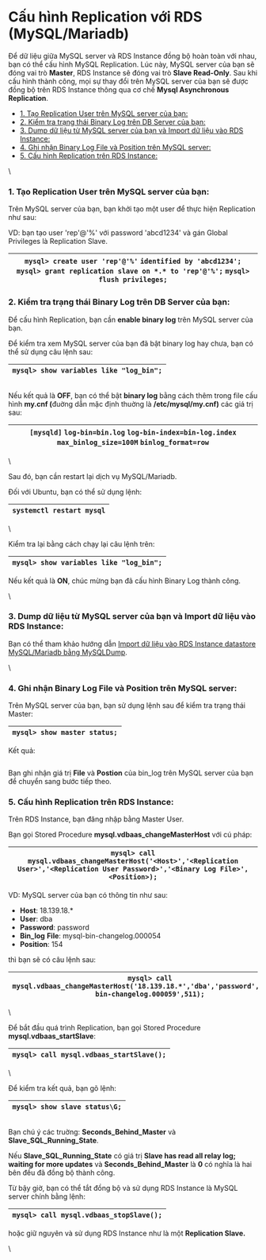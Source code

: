 # Cấu hình Replication với RDS (MySQL/Mariadb)

Để dữ liệu giữa MySQL server và RDS Instance đồng bộ hoàn toàn với nhau, bạn có thể cấu hình MySQL Replication. Lúc này, MySQL server của bạn sẽ đóng vai trò **Master**, RDS Instance sẽ đóng vai trò **Slave Read-Only**. Sau khi cấu hình thành công, mọi sự thay đổi trên MySQL server của bạn sẽ được đồng bộ trên RDS Instance thông qua cơ chế **Mysql Asynchronous Replication**.

* [1. Tạo Replication User trên MySQL server của bạn:](https://docs.vngcloud.vn/vng-cloud-document/vn/vdb/relational-database-service-rds/cau-hinh-replication-voi-rds-mysql-mariadb#cauhinhreplicationvoirds-mysql-mariadb-1.taoreplicationusertrenmysqlservercuaban)
* [2. Kiểm tra trạng thái Binary Log trên DB Server của bạn:](https://docs.vngcloud.vn/vng-cloud-document/vn/vdb/relational-database-service-rds/cau-hinh-replication-voi-rds-mysql-mariadb#cauhinhreplicationvoirds-mysql-mariadb-2.kiemtratrangthaibinarylogtrendbservercuaban)
* [3. Dump dữ liệu từ MySQL server của bạn và Import dữ liệu vào RDS Instance:](https://docs.vngcloud.vn/vng-cloud-document/vn/vdb/relational-database-service-rds/cau-hinh-replication-voi-rds-mysql-mariadb#cauhinhreplicationvoirds-mysql-mariadb-3.dumpdulieutumysqlservercuabanvaimportdulieuvaordsinstance)
* [4. Ghi nhận Binary Log File và Position trên MySQL server:](https://docs.vngcloud.vn/vng-cloud-document/vn/vdb/relational-database-service-rds/cau-hinh-replication-voi-rds-mysql-mariadb#cauhinhreplicationvoirds-mysql-mariadb-4.ghinhanbinarylogfilevapositiontrenmysqlserver)
* [5. Cấu hình Replication trên RDS Instance:](https://docs.vngcloud.vn/vng-cloud-document/vn/vdb/relational-database-service-rds/cau-hinh-replication-voi-rds-mysql-mariadb#cauhinhreplicationvoirds-mysql-mariadb-5.cauhinhreplicationtrenrdsinstance)

\


### **1. Tạo Replication User trên MySQL server của bạn:** 

Trên MySQL server của bạn, bạn khởi tạo một user để thực hiện Replication như sau:

VD: bạn tạo user 'rep'@'%' với password 'abcd1234' và gán Global Privileges là Replication Slave.

| `mysql> create user 'rep'@'%'` `identified by 'abcd1234';` `mysql> grant replication slave on *.* to 'rep'@'%';` `mysql> flush privileges;` |
| ------------------------------------------------------------------------------------------------------------------------------------------- |



### **2. Kiểm tra trạng thái Binary Log trên DB Server của bạn:** 

Để cấu hình Replication, bạn cần **enable binary log** trên MySQL server của bạn.

Để kiểm tra xem MySQL server của bạn đã bật binary log hay chưa, bạn có thể sử dụng câu lệnh sau:

| `mysql> show variables like "log_bin";` |
| --------------------------------------- |

<figure><img src="https://docs.vngcloud.vn/download/attachments/10880120/Screenshot%20from%202019-11-08%2011-15-34.png?version=3&#x26;modificationDate=1573186809000&#x26;api=v2" alt=""><figcaption></figcaption></figure>

Nếu kết quả là **OFF**, bạn có thể bật **binary log** bằng cách thêm trong file cấu hình **my.cnf (**&#x111;uờng dẫn mặc định thuờng là **/etc/mysql/my.cnf)** các giá trị sau:

| `[mysqld]` `log-bin=bin.log` `log-bin-index=bin-log.index` `max_binlog_size=100M` `binlog_format=row` |
| ----------------------------------------------------------------------------------------------------- |

\


Sau đó, bạn cần restart lại dịch vụ MySQL/Mariadb.

Đối với Ubuntu, bạn có thể sử dụng lệnh:

| `systemctl restart mysql` |
| ------------------------- |

\


Kiểm tra lại bằng cách chạy lại câu lệnh trên:

| `mysql> show variables like "log_bin";` |
| --------------------------------------- |

Nếu kết quả là **ON**, chúc mừng bạn đã cấu hình Binary Log thành công.

\


### **3. Dump dữ liệu từ MySQL server của bạn và Import dữ liệu vào RDS Instance:** 

Bạn có thể tham khảo hướng dẫn [Import dữ liệu vào RDS Instance datastore MySQL/Mariadb bằng MySQLDump](https://docs.vngcloud.vn/vng-cloud-document/vn/vdb/relational-database-service-rds/import-du-lieu-vao-rds-instance-mysql-mariadb-bang-mysqldump).

\


### **4. Ghi nhận Binary Log File và Position trên MySQL server:** 

Trên MySQL server của bạn, bạn sử dụng lệnh sau để kiểm tra trạng thái Master:

| `mysql> show master status;` |
| ---------------------------- |

Kết quả:

<figure><img src="https://docs.vngcloud.vn/download/attachments/10880120/Screenshot%20from%202019-11-08%2011-16-05.png?version=1&#x26;modificationDate=1573186810000&#x26;api=v2" alt=""><figcaption></figcaption></figure>

Bạn ghi nhận giá trị **File** và **Postion** của bin\_log trên MySQL server của bạn để chuyển sang bước tiếp theo.



### **5. Cấu hình Replication trên RDS Instance:** 

Trên RDS Instance, bạn đăng nhập bằng Master User.

Bạn gọi Stored Procedure **mysql.vdbaas\_changeMasterHost** với cú pháp:

| `mysql> call mysql.vdbaas_changeMasterHost('<Host>','<Replication User>','<Replication User Password>','<Binary Log File>',<Position>);` |
| ---------------------------------------------------------------------------------------------------------------------------------------- |

VD: MySQL server của bạn có thông tin như sau:

* **Host**: 18.139.18.\*
* **User**: dba
* **Password**: password
* **Bin\_log** **File**: mysql-bin-changelog.000054
* **Position**: 154

thì bạn sẽ có câu lệnh sau:

| `mysql> call mysql.vdbaas_changeMasterHost('18.139.18.*','dba','password','mysql-bin-changelog.000059',511);` |
| ------------------------------------------------------------------------------------------------------------- |

\


Để bắt đầu quá trình Replication, bạn gọi Stored Procedure **mysql.vdbaas\_startSlave**:

| `mysql> call mysql.vdbaas_startSlave();` |
| ---------------------------------------- |

\


Để kiểm tra kết quả, bạn gõ lệnh:

| `mysql> show slave status\G;` |
| ----------------------------- |

<figure><img src="https://docs.vngcloud.vn/download/attachments/10880120/Screenshot%20from%202019-11-08%2011-16-18.png?version=1&#x26;modificationDate=1573186810000&#x26;api=v2" alt=""><figcaption></figcaption></figure>

Bạn chú ý các truờng: **Seconds\_Behind\_Master** và **Slave\_SQL\_Running\_State**.

Nếu **Slave\_SQL\_Running\_State** có giá trị **Slave has read all relay log; waiting for more updates** và **Seconds\_Behind\_Master** là **0** có nghĩa là hai bên đều đã đồng bộ thành công.

Từ bậy giờ, bạn có thể tắt đồng bộ và sử dụng RDS Instance là MySQL server chính bằng lệnh:

| `mysql> call mysql.vdbaas_stopSlave();` |
| --------------------------------------- |

hoặc giữ nguyên và sử dụng RDS Instance như là một **Replication Slave.**

\
